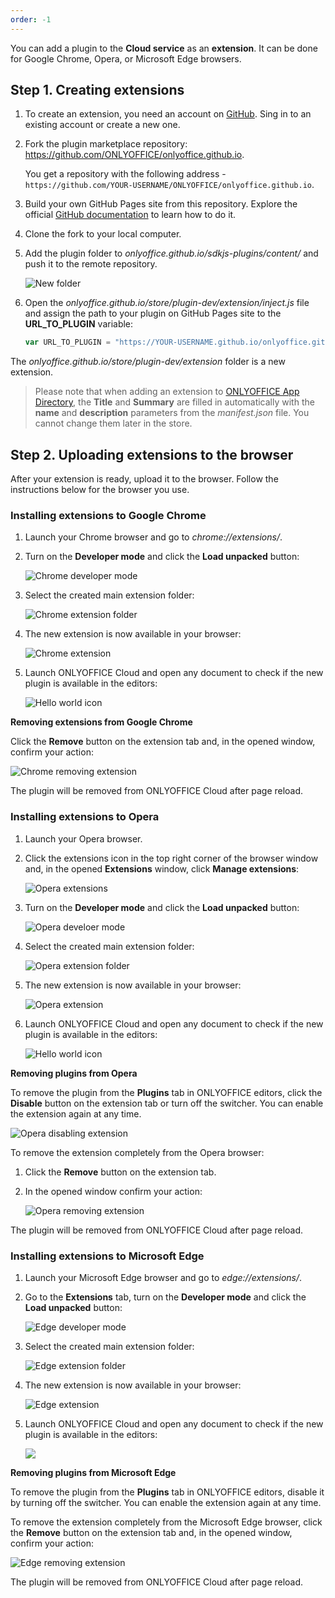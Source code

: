 ```yaml
---
order: -1
---
```


You can add a plugin to the **Cloud service** as an **extension**. It can be done for Google Chrome, Opera, or Microsoft Edge browsers.

## Step 1. Creating extensions

1. To create an extension, you need an account on [GitHub](https://github.com/). Sing in to an existing account or create a new one.

2. Fork the plugin marketplace repository: <https://github.com/ONLYOFFICE/onlyoffice.github.io>.

   You get a repository with the following address - `https://github.com/YOUR-USERNAME/ONLYOFFICE/onlyoffice.github.io`.

3. Build your own GitHub Pages site from this repository. Explore the official [GitHub documentation](https://docs.github.com/en/pages/quickstart) to learn how to do it.

4. Clone the fork to your local computer.

5. Add the plugin folder to *onlyoffice.github.io/sdkjs-plugins/content/* and push it to the remote repository.

   ![New folder](/assets/images/plugins/new-folder.png)

6. Open the *onlyoffice.github.io/store/plugin-dev/extension/inject.js* file and assign the path to your plugin on GitHub Pages site to the **URL\_TO\_PLUGIN** variable:

   ``` javascript
   var URL_TO_PLUGIN = "https://YOUR-USERNAME.github.io/onlyoffice.github.io/sdkjs-plugins/content/helloworld/"
   ```

The *onlyoffice.github.io/store/plugin-dev/extension* folder is a new extension.

> Please note that when adding an extension to [ONLYOFFICE App Directory](https://www.onlyoffice.com/en/app-directory), the **Title** and **Summary** are filled in automatically with the **name** and **description** parameters from the *manifest.json* file. You cannot change them later in the store.

## Step 2. Uploading extensions to the browser

After your extension is ready, upload it to the browser. Follow the instructions below for the browser you use.


### Installing extensions to Google Chrome

1. Launch your Chrome browser and go to *chrome://extensions/*.

2. Turn on the **Developer mode** and click the **Load unpacked** button:

   ![Chrome developer mode](/assets/images/plugins/chrome-developer-mode.png)

3. Select the created main extension folder:

   ![Chrome extension folder](/assets/images/plugins/chrome-extension-folder.png)

4. The new extension is now available in your browser:

   ![Chrome extension](/assets/images/plugins/chrome-extension.png)

5. Launch ONLYOFFICE Cloud and open any document to check if the new plugin is available in the editors:

   ![Hello world icon](/assets/images/plugins/helloworld_icon.png)


**Removing extensions from Google Chrome**

Click the **Remove** button on the extension tab and, in the opened window, confirm your action:

![Chrome removing extension](/assets/images/plugins/chrome-removing-extension.png)

The plugin will be removed from ONLYOFFICE Cloud after page reload.


### Installing extensions to Opera

1. Launch your Opera browser.

2. Click the extensions icon in the top right corner of the browser window and, in the opened **Extensions** window, click **Manage extensions**:

   ![Opera extensions](/assets/images/plugins/opera-extensions.png)

3. Turn on the **Developer mode** and click the **Load unpacked** button:

   ![Opera develoer mode](/assets/images/plugins/opera-developer-mode.png)

4. Select the created main extension folder:

   ![Opera extension folder](/assets/images/plugins/opera-extension-folder.png)

5. The new extension is now available in your browser:

   ![Opera extension](/assets/images/plugins/opera-extension.png)

6. Launch ONLYOFFICE Cloud and open any document to check if the new plugin is available in the editors:

   ![Hello world icon](/assets/images/plugins/helloworld_icon.png)


**Removing plugins from Opera**

To remove the plugin from the **Plugins** tab in ONLYOFFICE editors, click the **Disable** button on the extension tab or turn off the switcher. You can enable the extension again at any time.

![Opera disabling extension](/assets/images/plugins/opera-disabling-extension.png)

To remove the extension completely from the Opera browser:

1. Click the **Remove** button on the extension tab.

2. In the opened window confirm your action:

   ![Opera removing extension](/assets/images/plugins/opera-removing-extension.png)

The plugin will be removed from ONLYOFFICE Cloud after page reload.


### Installing extensions to Microsoft Edge

1. Launch your Microsoft Edge browser and go to *edge://extensions/*.

2. Go to the **Extensions** tab, turn on the **Developer mode** and click the **Load unpacked** button:

   ![Edge developer mode](/assets/images/plugins/edge-developer-mode.png)

3. Select the created main extension folder:

   ![Edge extension folder](/assets/images/plugins/edge-extension-folder.png)

4. The new extension is now available in your browser:

   ![Edge extension](/assets/images/plugins/edge-extension.png)

5. Launch ONLYOFFICE Cloud and open any document to check if the new plugin is available in the editors:

   ![](/assets/images/plugins/helloworld_icon.png)


**Removing plugins from Microsoft Edge**

To remove the plugin from the **Plugins** tab in ONLYOFFICE editors, disable it by turning off the switcher. You can enable the extension again at any time.

To remove the extension completely from the Microsoft Edge browser, click the **Remove** button on the extension tab and, in the opened window, confirm your action:

![Edge removing extension](/assets/images/plugins/edge-removing-extension.png)

The plugin will be removed from ONLYOFFICE Cloud after page reload.
